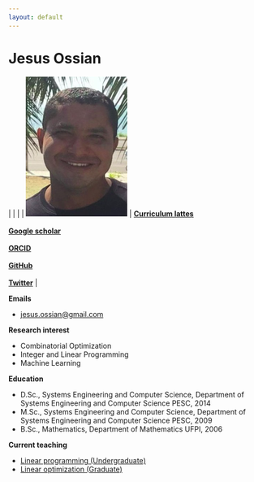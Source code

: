 ```yaml
---
layout: default
---
```


# Jesus Ossian


| | |
| <img src="/assets/images/jossian.png" width="200" height="275"> | [**Curriculum lattes**](http://buscatextual.cnpq.br/buscatextual/visualizacv.do?metodo=apresentar&id=K4746404A5) <br> <br> [**Google scholar**](https://scholar.google.com.br/citations?user=QJoIO_cAAAAJ&hl=pt-BR) <br> <br> [**ORCID**](https://orcid.org/0000-0003-4475-2290) <br> <br> [**GitHub**](https://github.com/jesusossian) <br> <br> [**Twitter**]() |

**Emails**
- jesus.ossian@gmail.com

**Research interest**
- Combinatorial Optimization
- Integer and Linear Programming
- Machine Learning

**Education**
- D.Sc., Systems Engineering and Computer Science, Department of Systems Engineering and Computer Science PESC, 2014
- M.Sc., Systems Engineering and Computer Science, Department of Systems Engineering and Computer Science PESC, 2009
- B.Sc., Mathematics, Department of Mathematics UFPI, 2006

**Current teaching**
- [Linear programming (Undergraduate)](https://sites.google.com/site/jesusossian/cc0263?authuser=0)
- [Linear optimization (Graduate)](https://sites.google.com/site/jesusossian/ccp9001?authuser=0)








